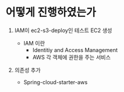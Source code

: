 # 어떻게 진행하였는가



1. IAM이 ec2-s3-deploy인 테스트 EC2 생성
   - IAM 이란
     - Identitiy and Access Management
     - AWS 각 객체에 권한을 주는 서비스

2. 의존성 추가
   - Spring-cloud-starter-aws
